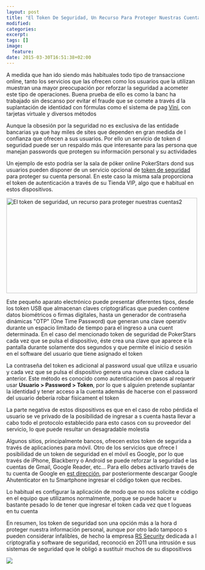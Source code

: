 ```yaml
---
layout: post
title: "El Token De Seguridad, Un Recurso Para Proteger Nuestras Cuenta"
modified:
categories:
excerpt:
tags: []
image:
  feature:
date: 2015-03-30T16:51:38+02:00
---
```

A medida que han ido siendo más habituales todo tipo de transaccione online, tanto los servicios que las ofrecen como los usuarios que la utilizan muestran una mayor preocupación por reforzar la seguridad a acometer este tipo de operaciones. Buena prueba de ello es como la banc ha trabajado sin descanso por evitar el fraude que se comete a través d la suplantación de identidad con fórmulas como el sistema de pag [Vini](https://be.ceca.es/2000/vini/index.html), con tarjetas virtuale y diversos métodos

Aunque la obsesión por la seguridad no es exclusiva de las entidade bancarias ya que hay miles de sites que dependen en gran medida de l confianza que ofrecen a sus usuarios. Por ello un servicio de token d seguridad puede ser un respaldo más que interesante para las persona que manejan passwords que protegen su información personal y su actividades


Un ejemplo de esto podría ser la sala de póker online PokerStars dond sus usuarios pueden disponer de un servicio opcional de [token de seguridad](http://www.pokerstars.es/poker/room/features/security/token/) para proteger su cuenta personal. En este caso la misma sala proporciona el token de autenticación a través  de su Tienda VIP, algo que e habitual en estos dispositivos.

<img src="http://elbauldelprogramador.com/03/El-token-de-seguridad-un-recurso-para-proteger-nuestras-cuentas2.jpg" alt="El token de seguridad, un recurso para proteger nuestras cuentas2" width="500" height="250" class="aligncenter size-full wp-image-2570" />

Este pequeño aparato electrónico puede presentar diferentes tipos, desde los token USB que almacenan claves criptográficas que pueden contene datos biométricos o firmas digitales, hasta un generador de contraseña dinámicas "OTP" (One Time Password) que generan una clave operativ durante un espacio limitado de tiempo para el ingreso a una cuent determinada. En el caso del mencionado token de seguridad de PokerStars cada vez que se pulsa el dispositivo, éste crea una clave que aparece e la pantalla durante solamente dos segundos y que permite el inicio d sesión en el software del usuario que tiene asignado el token

La contraseña del token es adicional al password usual que utiliza e usuario y cada vez que se pulsa el dispositivo genera una nueva clave  caduca la anterior. Este método es conocido como autenticación en  pasos al requerir usar **Usuario \> Password \> Token**, por lo que s alguien pretende suplantar la identidad y tener acceso a la cuenta además de hacerse con el password del usuario debería robar físicament el token

La parte negativa de estos dispositivos es que en el caso de robo  pérdida el usuario se ve privado de la posibilidad de ingresar a s cuenta hasta llevar a cabo todo el protocolo establecido para esto casos con su proveedor del servicio, lo que puede resultar un desagradable molestia

Algunos sitios, principalmente bancos, ofrecen estos token de segurida a través de aplicaciones para móvil. Otro de los servicios que ofrece l posibilidad de un token de seguridad en el móvil es Google, por lo que  través de iPhone, Blackberry o Android se puede reforzar la seguridad e las cuentas de Gmail, Google Reader, etc… Para ello debes activarlo  través de tu cuenta de Google en [est dirección](https://accounts.google.com/b/0/SmsAuthConfig), par posteriormente descargar Google Ahutenticator en tu Smartphone  ingresar el código token que recibes.

Lo habitual es configurar la aplicación de modo que no nos solicite e código en el equipo que utilizamos normalmente, porque se puede hacer u bastante pesado lo de tener que ingresar el token cada vez que t logueas en tu cuenta

En resumen, los token de seguridad son una opción más a la hora d proteger nuestra información personal, aunque por otro lado tampoco s pueden considerar infalibles, de hecho la empresa [RS Security](http://www.emc.com/domains/rsa/index.htm) dedicada a l criptografía y software de seguridad, reconoció en 2011 una intrusión e sus sistemas de seguridad que le obligó a sustituir muchos de su dispositivos


<img src="http://ads.adpv.com/pst_px.php?z=1779&c=1513&s=3012" />
